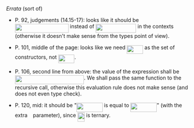 *Errata* (sort of)

* P. 92, judgements (14.15-17):
looks like it should be <img src="/tex/bd28b29032812b6c2f34bbf2bbee12ad.svg?invert_in_darkmode&sanitize=true" align=middle width=144.78926054999997pt height=24.7161288pt/>
instead of <img src="/tex/8dca0ab1a3311a299651db0ec21443fe.svg?invert_in_darkmode&sanitize=true" align=middle width=109.17273179999998pt height=24.7161288pt/> in the contexts
(otherwise it doesn't make sense from the types point of view).

* P. 101, middle of the page: looks like we need <img src="/tex/436e026ed24a8323d34a7cefa2c64a9d.svg?invert_in_darkmode&sanitize=true" align=middle width=43.835549999999984pt height=22.648391699999998pt/> as the set of constructors, not <img src="/tex/ad92ad37f0d196e080c1ecb48b2f6e9a.svg?invert_in_darkmode&sanitize=true" align=middle width=43.835549999999984pt height=22.648391699999998pt/>.

* P. 106, second line from above: the value of the expression shall be <img src="/tex/3a0a5838a63ec9213f7f936637e0ecbb.svg?invert_in_darkmode&sanitize=true" align=middle width=186.53553599999998pt height=24.65753399999998pt/>.
  We shall pass the same function to the recursive call, otherwise this evaluation rule does not make sense (and does not even type check).

* P. 120, mid: it should be "<img src="/tex/512dea171bdc78854239cde5c41ff79e.svg?invert_in_darkmode&sanitize=true" align=middle width=70.16367599999998pt height=24.7161288pt/> is equal to <img src="/tex/68a52e0d582d47ec96072cc7a777a2b8.svg?invert_in_darkmode&sanitize=true" align=middle width=70.98558555pt height=24.7161288pt/>" (with the extra <img src="/tex/3e18a4a28fdee1744e5e3f79d13b9ff6.svg?invert_in_darkmode&sanitize=true" align=middle width=7.11380504999999pt height=14.15524440000002pt/> parameter), since <img src="/tex/478c6659a4f7054bb1c40c48c6579299.svg?invert_in_darkmode&sanitize=true" align=middle width=19.90872179999999pt height=24.7161288pt/> is ternary.
